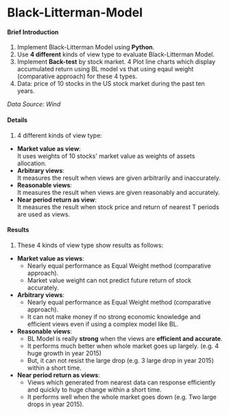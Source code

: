 # Black-Litterman-Model

#### Brief Introduction
1. Implement Black-Litterman Model using **Python**.  
2. Use **4 different** kinds of view type to evaluate Black-Litterman Model.
3. Implement **Back-test** by stock market.
4  Plot line charts which display accumulated return using BL model vs that using eqaul weight (comparative approach) for these 4 types. 
5. Data: price of 10 stocks in the US stock market during the past ten years.

*Data Source: Wind*

#### Details
1. 4 different kinds of view type:  
  * **Market value as view**:    
  It uses weights of 10 stocks' market value as weights of assets allocation.   
  * **Arbitrary views**:    
  It measures the result when views are given arbitrarily and inaccurately.   
  * **Reasonable views**:  
  It measures the result when views are given reasonably and accurately.  
  * **Near period return as view**:  
  It measures the result when stock price and return of nearest T periods are used as views.  

#### Results
1. These 4 kinds of view type show results as follows:  
  * **Market value as views**:    
    * Nearly equal performance as Equal Weight method (comparative approach).
    * Market value weight can not predict future return of stock accurately.
  * **Arbitrary views**:    
    * Nearly equal performance as Equal Weight method (comparative approach).
    * It can not make money if no strong economic knowledge and efficient views even if using a complex model like BL.
  * **Reasonable views**:  
    * BL Model is really **strong** when the views are **efficient and accurate**.
    * It performs much better when whole market goes up largely. (e.g. 4 huge growth in year 2015)
    * But, it can not resist the large drop (e.g. 3 large drop in year 2015) within a short time. 
  * **Near period return as views**:  
    * Views which generated from nearest data can response efficiently and quickly to huge change within a short time. 
    * It performs well when the whole market goes down (e.g. Two large drops in year 2015).


